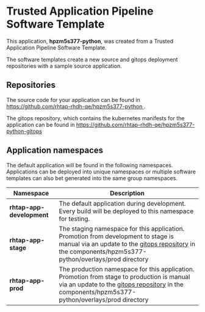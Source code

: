# Trusted Application Pipeline Software Template

This application, **hpzm5s377-python**, was created from a Trusted Application Pipeline Software Template.

The software templates create a new source and gitops deployment repositories with a sample source application. 

## Repositories

The source code for your application can be found in [https://github.com/rhtap-rhdh-qe/hpzm5s377-python ](https://github.com/rhtap-rhdh-qe/hpzm5s377-python ).
 
The gitops repository, which contains the kubernetes manifests for the application can be found in 
[https://github.com/rhtap-rhdh-qe/hpzm5s377-python-gitops ](https://github.com/rhtap-rhdh-qe/hpzm5s377-python-gitops ) 

## Application namespaces 

The default application will be found in the following namespaces. Applications can be deployed into unique namespaces or multiple software templates can also bet generated into the same group namespaces.  

|  Namespace   |  Description   |  
| -------- | -------- |   
| **rhtap-app-development** | The default application during development. Every build will be deployed to this namespace for testing. | 
| **rhtap-app-stage** | The staging namespace for this application. Promotion from development to stage is manual via an update to the [gitops repository](https://github.com/rhtap-rhdh-qe/hpzm5s377-python-gitops ) in the components/hpzm5s377-python/overlays/prod directory |  
| **rhtap-app-prod** | The production namespace for this application. Promotion from stage to production is manual via an update to the [gitops repository](https://github.com/rhtap-rhdh-qe/hpzm5s377-python-gitops ) in the components/hpzm5s377-python/overlays/prod directory | 
